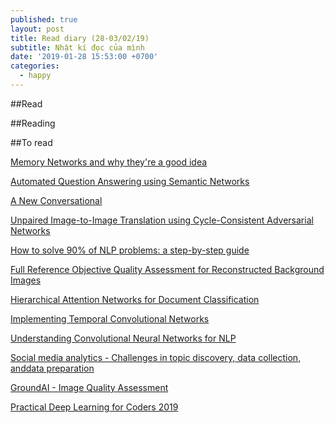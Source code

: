 ```yaml
---
published: true
layout: post
title: Read diary (28-03/02/19)
subtitle: Nhật kí đọc của mình
date: '2019-01-28 15:53:00 +0700'
categories:
  - happy
---
```


##Read



##Reading



##To read

[Memory Networks and why they're a good idea](https://www.braincreators.com/2018/06/memory-networks/)

[Automated Question Answering using Semantic Networks](https://labs.cx.sap.com/2017/08/02/automated-question-answering-using-semantic-networks/?fbclid=IwAR07yrd3dP8z0GAoUsSPIZWvHwh724ne8fHs0iHIbGh2gBhbKIt5Oq9Kbks)

[A New Conversational](https://arxiv.org/pdf/1506.05869.pdf)

[Unpaired Image-to-Image Translation using Cycle-Consistent Adversarial Networks](https://arxiv.org/pdf/1703.10593.pdf)

[How to solve 90% of NLP problems: a step-by-step guide](https://blog.insightdatascience.com/how-to-solve-90-of-nlp-problems-a-step-by-step-guide-fda605278e4e)

[Full Reference Objective Quality Assessment for Reconstructed Background Images](https://www.groundai.com/project/full-reference-objective-quality-assessment-for-reconstructed-background-images/)

[Hierarchical Attention Networks for Document Classification](https://www.cs.cmu.edu/~diyiy/docs/naacl16.pdf)

[Implementing Temporal Convolutional Networks](https://medium.com/the-artificial-impostor/notes-understanding-tensorflow-part-3-7f6633fcc7c7)

[Understanding Convolutional Neural Networks for NLP](http://www.wildml.com/2015/11/understanding-convolutional-neural-networks-for-nlp/)

[Social media analytics - Challenges in topic discovery, data collection, anddata preparation](https://www.sciencedirect.com/science/article/pii/S0268401217308526)

[GroundAI - Image Quality Assessment](https://www.groundai.com/search/?text=image+quality&sort=_score)

[Practical Deep Learning for Coders 2019](https://www.fast.ai/2019/01/24/course-v3/?fbclid=IwAR20b34IWUMqz8zA2Zr4al6OUSj9Vr7lmBlkzY_D4cMkKBWNzB_fEG0uBzQ)